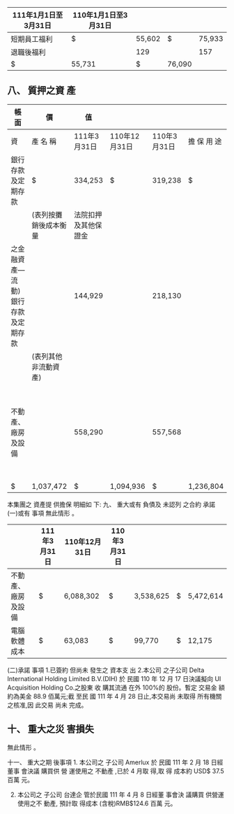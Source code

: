 
| 111年1月1日至3月31日   | 110年1月1日至3月31日   |        |        |        |
|------------------------|------------------------|--------|--------|--------|
| 短期員工福利           | $                      | 55,602 | $      | 75,933 |
| 退職後福利             |                        | 129    |        | 157    |
| $                      | 55,731                 | $      | 76,090 |        |

## 八、 質押之資 產

| 帳 面                               | 價                    | 值                   |               |              |             |                              |                    |
|-------------------------------------|-----------------------|----------------------|---------------|--------------|-------------|------------------------------|--------------------|
| 資                                  | 產 名 稱              | 111年3月31日         | 110年12月31日 | 110年3月31日 | 擔 保 用 途 |                              |                    |
| 銀行存款及定期存款                  | $                     | 334,253              | $             | 319,238      | $           | 496,395 履約保證、關稅保證、 |                    |
|                                     | (表列按攤銷後成本衡量 | 法院扣押及其他保證金 |               |              |             |                              |                    |
| 之金融資產—流動) 銀行存款及定期存款 |                       | 144,929              |               | 218,130      |             | 174,967 履約保證及關稅保證   |                    |
|                                     | (表列其他非流動資產)  |                      |               |              |             |                              |                    |
| 不動產、廠房及設備                  |                       | 558,290              |               | 557,568      |             | 565,442                      | 長期借款暨額度擔保 |
| $                                   | 1,037,472             | $                    | 1,094,936     | $            | 1,236,804   |                              |                    |

本集團之 資產提 供擔保 明細如 下:
九、 重大或有 負債及 未認列 之合約 承諾
(一)或有 事項 無此情形 。

|                    | 111年3月31日   | 110年12月31日   | 110年3月31日   |           |    |           |
|--------------------|----------------|-----------------|----------------|-----------|----|-----------|
| 不動產、廠房及設備 | $              | 6,088,302       | $              | 3,538,625 | $  | 5,472,614 |
| 電腦軟體成本       | $              | 63,083          | $              | 99,770    | $  | 12,175    |

(二)承諾 事項 1.已簽約 但尚未 發生之 資本支 出 2.本公司 之子公司 Delta International Holding Limited B.V.(DIH) 於 民國 110 年 12 月 17 日決議擬向 UI Acquisition Holding Co.之股東 收 購其流通 在外 100%的 股份。暫定 交易金 額約為美金 88.9 佰萬元;截 至民 國 111 年 4 月 28 日止,本交易尚 未取得 所有機關 之核准,因 此交易 尚未 完成。

## 十、 重大之災 害損失

無此情形 。

十一、 重大之期 後事項 1. 本公司之 子公司 Amerlux 於 民國 111 年 2 月 18 日經董事 會決議 購買供 營 運使用之 不動產 ,已於 4 月取 得,取 得 成本約 USD$ 37.5 百萬 元。

2. 本公司之 子公司 台達企 管於民國 111 年 4 月 8 日經董 事會決 議購買 供營運 使用之不 動產, 預計取 得成本 (含稅)RMB$124.6 百萬 元。